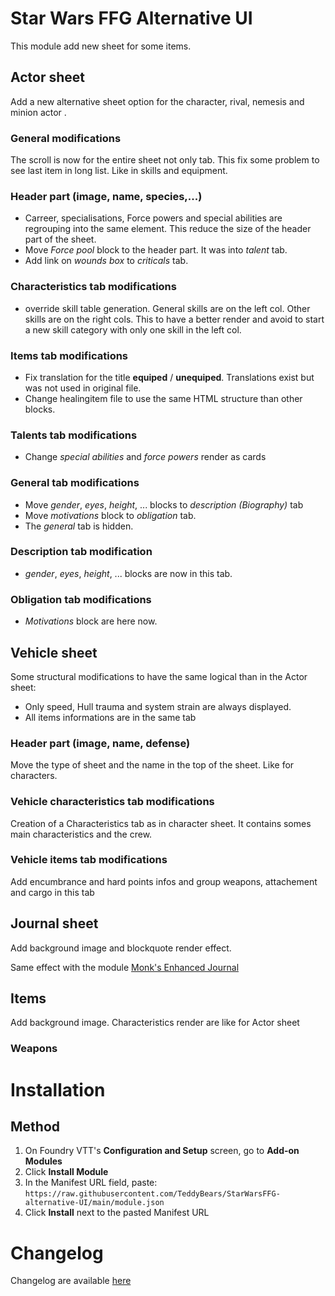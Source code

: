 
# Star Wars FFG Alternative UI

This module add new sheet for some items.  

## Actor sheet

Add a new alternative sheet option for the character, rival, nemesis and minion actor .

### General modifications

The scroll is now for the entire sheet not only tab. This fix some problem to see last item in long list. Like in skills and equipment.

### Header part (image, name, species,...)

* Carreer, specialisations, Force powers and special abilities are regrouping into the same element. This reduce the size of the header part of the sheet.
* Move _Force pool_ block to the header part. It was into _talent_ tab.
* Add link on _wounds box_ to _criticals_ tab.

### Characteristics tab modifications

* override skill table generation. General skills are on the left col. Other skills are on the right cols. This to have a better render and avoid to start a new skill category with only one skill in the left col.

### Items tab modifications

* Fix translation for the title __equiped__ / __unequiped__. Translations exist but was not used in original file.
* Change healingitem file to use the same HTML structure than other blocks.

### Talents tab modifications

* Change _special abilities_ and _force powers_ render as cards

### General tab modifications

* Move _gender_, _eyes_, _height_, ... blocks to _description (Biography)_ tab
* Move _motivations_ block to _obligation_ tab.
* The _general_ tab is hidden.

### Description tab modification

* _gender_, _eyes_, _height_, ... blocks are now in this tab.

### Obligation tab modifications

* _Motivations_ block are here now.

## Vehicle sheet

Some structural modifications to have the same logical than in the Actor sheet:

* Only speed, Hull trauma and system strain are always displayed.
* All items informations are in the same tab

### Header part (image, name, defense)

Move the type of sheet and the name in the top of the sheet. Like for characters.

### Vehicle characteristics tab modifications

Creation of a Characteristics tab as in character sheet.  It contains somes main characteristics and the crew.

### Vehicle items tab modifications

Add encumbrance and hard points infos and group weapons, attachement and cargo in this tab

## Journal sheet

Add background image and blockquote render effect.

Same effect with the module [Monk's Enhanced Journal](https://github.com/ironmonk88/monks-enhanced-journal)

## Items

Add background image.
Characteristics render are like for Actor sheet

### Weapons

# Installation

## Method
1. On Foundry VTT's **Configuration and Setup** screen, go to **Add-on Modules**
2. Click **Install Module**
3. In the Manifest URL field, paste: `https://raw.githubusercontent.com/TeddyBears/StarWarsFFG-alternative-UI/main/module.json`
4. Click **Install** next to the pasted Manifest URL

# Changelog

Changelog are available [here](https://github.com/TeddyBears/StarWarsFFG-alternative-UI/blob/main/CHANGELOG.md)
